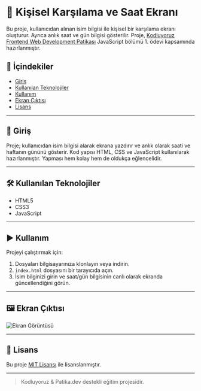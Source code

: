# 👋 Kişisel Karşılama ve Saat Ekranı 

Bu proje, kullanıcıdan alınan isim bilgisi ile kişisel bir karşılama ekranı oluşturur. Ayrıca anlık saat ve gün bilgisi gösterilir. Proje, [Kodluyoruz Frontend Web Development Patikası](https://kodluyoruz.org) JavaScript bölümü 1. ödevi kapsamında hazırlanmıştır.

## 📌 İçindekiler

- [Giriş](#giriş)
- [Kullanılan Teknolojiler](#kullanılan-teknolojiler)
- [Kullanım](#kullanım)
- [Ekran Çıktısı](#ekran-çıktısı)
- [Lisans](#lisans)

---

## 🔰 Giriş

Proje; kullanıcıdan isim bilgisi alarak ekrana yazdırır ve anlık olarak saati ve haftanın gününü gösterir. Kod yapısı HTML, CSS ve JavaScript kullanılarak hazırlanmıştır. Yapması hem kolay hem de oldukça eğlencelidir.

---

## 🛠 Kullanılan Teknolojiler

- HTML5
- CSS3
- JavaScript 

---

## ▶️ Kullanım

Projeyi çalıştırmak için:

1. Dosyaları bilgisayarınıza klonlayın veya indirin.
2. `index.html` dosyasını bir tarayıcıda açın.
3. İsim bilginizi girin ve saat/gün bilgisinin canlı olarak ekranda güncellendiğini görün.

---

## 🖼 Ekran Çıktısı

![Ekran Görüntüsü](screenshot.png)

---

## 📄 Lisans

Bu proje [MIT Lisansı](https://opensource.org/licenses/MIT) ile lisanslanmıştır.

---

> Kodluyoruz & Patika.dev destekli eğitim projesidir.
